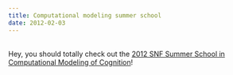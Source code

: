 ```yaml
---
title: Computational modeling summer school
date: 2012-02-03
---
```

\
 Hey, you should totally check out the [2012 SNF Summer School in
Computational Modeling of Cognition](http://ss.cidlab.com/)!
